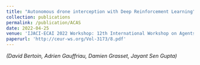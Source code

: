 ```yaml
---
title: "Autonomous drone interception with Deep Reinforcement Learning"
collection: publications
permalink: /publication/ACAS
date: 2022-04-25
venue: 'IJACI-ECAI 2022 Workshop: 12th International Workshop on Agents in Traffic and Transportation'
paperurl: 'http://ceur-ws.org/Vol-3173/8.pdf'
---
```

*(David Bertoin, Adrien Gauffriau, Damien Grasset, Jayant Sen Gupta)*    
<!-- [Download paper here](http://ceur-ws.org/Vol-3173/8.pdf) -->

